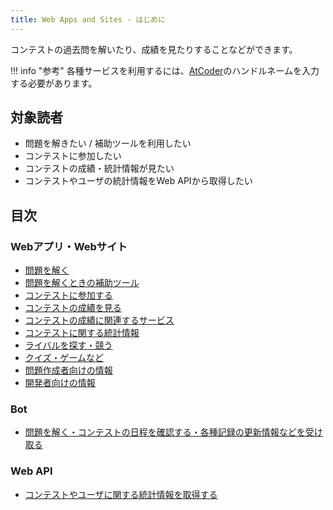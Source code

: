 ```yaml
---
title: Web Apps and Sites - はじめに
---
```


コンテストの過去問を解いたり、成績を見たりすることなどができます。

!!! info "参考"
    各種サービスを利用するには、[AtCoder](https://atcoder.jp/)のハンドルネームを入力する必要があります。

## 対象読者

- 問題を解きたい / 補助ツールを利用したい
- コンテストに参加したい
- コンテストの成績・統計情報が見たい
- コンテストやユーザの統計情報をWeb APIから取得したい

## 目次

### Webアプリ・Webサイト

- [問題を解く](./solve_problems)
- [問題を解くときの補助ツール](./support_tools)
- [コンテストに参加する](./participate_in_contests)
- [コンテストの成績を見る](./view_and_compare_scores)
- [コンテストの成績に関連するサービス](./services_using_scores)
- [コンテストに関する統計情報](./statistics)
- [ライバルを探す・競う](./rivals)
- [クイズ・ゲームなど](./quiz_and_game)
- [問題作成者向けの情報](./for_writers)
- [開発者向けの情報](./for_developers)

### Bot

- [問題を解く・コンテストの日程を確認する・各種記録の更新情報などを受け取る](../bot)

### Web API

- [コンテストやユーザに関する統計情報を取得する](../web_api/)
